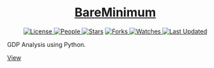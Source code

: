 <div align = "center">

<h1><a href="https://2kabhishek.github.io/GDP-Analysis">BareMinimum</a></h1>

<a href="https://github.com/2KAbhishek/GDP-Analysis/blob/main/LICENSE">
<img alt="License" src="https://img.shields.io/github/license/2kabhishek/GDP-Analysis?style=flat&color=eee&label="> </a>

<a href="https://github.com/2KAbhishek/GDP-Analysis/graphs/contributors">
<img alt="People" src="https://img.shields.io/github/contributors/2kabhishek/GDP-Analysis?style=flat&color=ffaaf2&label=People"> </a>

<a href="https://github.com/2KAbhishek/GDP-Analysis/stargazers">
<img alt="Stars" src="https://img.shields.io/github/stars/2kabhishek/GDP-Analysis?style=flat&color=98c379&label=Stars"></a>

<a href="https://github.com/2KAbhishek/GDP-Analysis/network/members">
<img alt="Forks" src="https://img.shields.io/github/forks/2kabhishek/GDP-Analysis?style=flat&color=66a8e0&label=Forks"> </a>

<a href="https://github.com/2KAbhishek/GDP-Analysis/watchers">
<img alt="Watches" src="https://img.shields.io/github/watchers/2kabhishek/GDP-Analysis?style=flat&color=f5d08b&label=Watches"> </a>

<a href="https://github.com/2KAbhishek/GDP-Analysis/pulse">
<img alt="Last Updated" src="https://img.shields.io/github/last-commit/2kabhishek/GDP-Analysis?style=flat&color=e06c75&label="> </a>

</div>

GDP Analysis using Python.

[View](https://colab.research.google.com/github/2KAbhishek/GDP-Analysis/blob/master/GDP-Analysis.ipynb)
